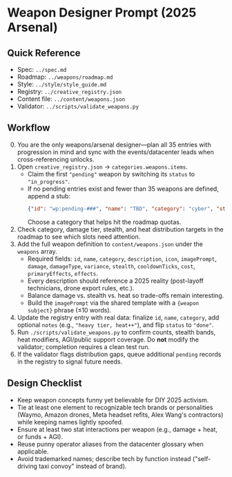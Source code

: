 # Weapon Designer Prompt (2025 Arsenal)

## Quick Reference
- Spec: `../spec.md`
- Roadmap: `../weapons/roadmap.md`
- Style: `../style/style_guide.md`
- Registry: `../creative_registry.json`
- Content file: `../content/weapons.json`
- Validator: `../scripts/validate_weapons.py`

## Workflow
0. You are the only weapons/arsenal designer—plan all 35 entries with progression in mind and sync with the events/datacenter leads when cross-referencing unlocks.
1. Open `creative_registry.json` → `categories.weapons.items`.
   - Claim the first `"pending"` weapon by switching its `status` to `"in_progress"`.
   - If no pending entries exist and fewer than 35 weapons are defined, append a stub:
     ```json
     {"id": "wp:pending-###", "name": "TBD", "category": "cyber", "status": "in_progress"}
     ```
     Choose a category that helps hit the roadmap quotas.
2. Check category, damage tier, stealth, and heat distribution targets in the roadmap to see which slots need attention.
3. Add the full weapon definition to `content/weapons.json` under the `weapons` array.
   - Required fields: `id`, `name`, `category`, `description`, `icon`, `imagePrompt`, `damage`, `damageType`, `variance`, `stealth`, `cooldownTicks`, `cost`, `primaryEffects`, `effects`.
   - Every description should reference a 2025 reality (post-layoff technicians, drone export rules, etc.).
   - Balance damage vs. stealth vs. heat so trade-offs remain interesting.
   - Build the `imagePrompt` via the shared template with a `{weapon subject}` phrase (≤10 words).
4. Update the registry entry with real data: finalize `id`, `name`, `category`, add optional `notes` (e.g., `"heavy tier, heat++"`), and flip `status` to `"done"`.
5. Run `./scripts/validate_weapons.py` to confirm counts, stealth bands, heat modifiers, AGI/public support coverage. Do **not** modify the validator; completion requires a clean test run.
6. If the validator flags distribution gaps, queue additional `pending` records in the registry to signal future needs.

## Design Checklist
- Keep weapon concepts funny yet believable for DIY 2025 activism.
- Tie at least one element to recognizable tech brands or personalities (Waymo, Amazon drones, Meta headset refits, Alex Wang's contractors) while keeping names lightly spoofed.
- Ensure at least two stat interactions per weapon (e.g., damage + heat, or funds + AGI).
- Reuse punny operator aliases from the datacenter glossary when applicable.
- Avoid trademarked names; describe tech by function instead ("self-driving taxi convoy" instead of brand).
